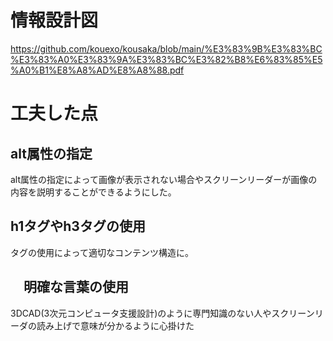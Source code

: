 # 情報設計図
https://github.com/kouexo/kousaka/blob/main/%E3%83%9B%E3%83%BC%E3%83%A0%E3%83%9A%E3%83%BC%E3%82%B8%E6%83%85%E5%A0%B1%E8%A8%AD%E8%A8%88.pdf
# 工夫した点
## alt属性の指定
alt属性の指定によって画像が表示されない場合やスクリーンリーダーが画像の内容を説明することができるようにした。<br>
## h1タグやh3タグの使用
タグの使用によって適切なコンテンツ構造に。
##  　明確な言葉の使用
3DCAD(3次元コンピュータ支援設計)のように専門知識のない人やスクリーンリーダの読み上げで意味が分かるように心掛けた

